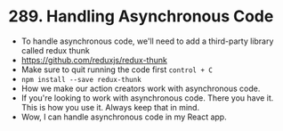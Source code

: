 # 289. Handling Asynchronous Code 
- To handle asynchronous code, we'll need to add a third-party library called redux thunk
- https://github.com/reduxjs/redux-thunk
- Make sure to quit running the code first `control + C`
- `npm install --save redux-thunk`
- How we make our action creators work with asynchronous code.
- If you're looking to work with asynchronous code. There you have it. This is how you use it. Always keep that in mind.
- Wow, I can handle asynchronous code in my React app. 